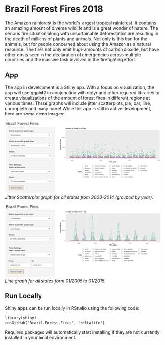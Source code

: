 # Brazil Forest Fires 2018
The Amazon rainforest is the world's largest tropical rainforest. It contains an amazing amount of  diverse wildlife and is a great wonder of nature. The serious fire situation along with unsustainable deforestation are resulting in the death of millions of plants and animals. Not only is this bad for the animals, but for people concerned about using the Amazon as a natural resource. The fires not only emit huge amounts of carbon dioxide, but have other costs seen in the declaration of emergencies across multiple countries and the massive task involved in the firefighting effort.

## App
The app in development is a Shiny app. With a focus on visualization, the app will use ggplot2 in conjunction with dplyr and other required libraries to create visualizations of the amount of forest fires in different regions at various times. These graphs will include jitter scatterplots, pie, bar, line, choropleth and many more! While this app is still in active development, here are some demo images:

![Jitter graph demo](images/jitter_graph_demo.PNG)
*Jitter Scatterplot graph for all states from 2000-2014 (grouped by year).*

![Line graph demo](images/line_graph_demo.PNG)
*Line graph for all states form 01/2005 to 01/2015.*

## Run Locally
Shiny apps can be run locally in RStudio using the following code:

```
library(shiny)
runGitHub("Brazil-Forest-Fires", "deltalite")
```

Required packages will automatically start installing if they are not currently installed in your local environment.